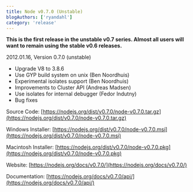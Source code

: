 ```yaml
---
title: Node v0.7.0 (Unstable)
blogAuthors: ['ryandahl']
category: 'release'
---
```


**This is the first release in the unstable v0.7 series. Almost all users will want to remain using the stable v0.6 releases.**

2012.01.16, Version 0.7.0 (unstable)

* Upgrade V8 to 3.8.6
* Use GYP build system on unix (Ben Noordhuis)
* Experimental isolates support (Ben Noordhuis)
* Improvements to Cluster API (Andreas Madsen)
* Use isolates for internal debugger (Fedor Indutny)
* Bug fixes

Source Code: [https://nodejs.org/dist/v0.7.0/node-v0.7.0.tar.gz](https://nodejs.org/dist/v0.7.0/node-v0.7.0.tar.gz)

Windows Installer: [https://nodejs.org/dist/v0.7.0/node-v0.7.0.msi](https://nodejs.org/dist/v0.7.0/node-v0.7.0.msi)

Macintosh Installer: [https://nodejs.org/dist/v0.7.0/node-v0.7.0.pkg](https://nodejs.org/dist/v0.7.0/node-v0.7.0.pkg)

Website: [https://nodejs.org/docs/v0.7.0/](https://nodejs.org/docs/v0.7.0/)

Documentation: [https://nodejs.org/docs/v0.7.0/api/](https://nodejs.org/docs/v0.7.0/api/)
